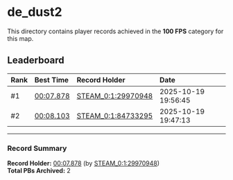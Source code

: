 # de_dust2

This directory contains player records achieved in the **100 FPS** category for this map.

## Leaderboard

| Rank | Best Time | Record Holder | Date                |
| :--- | :-------- | :------------ | :------------------ |
| #1   | [00:07.878](./00007878_STEAM_0_1_29970948_20251019-195645.zip) | [STEAM_0:1:29970948](https://speedrun16.com/profile/STEAM_0:1:29970948)   | 2025-10-19 19:56:45 |
| #2   | [00:08.103](./00008103_STEAM_0_1_84733295_20251019-194713.zip) | [STEAM_0:1:84733295](https://speedrun16.com/profile/STEAM_0:1:84733295)   | 2025-10-19 19:47:13 |

---

### Record Summary
**Record Holder:** [00:07.878](./00007878_STEAM_0_1_29970948_20251019-195645.zip) (by [STEAM_0:1:29970948](https://speedrun16.com/profile/STEAM_0:1:29970948))  
**Total PBs Archived:** 2